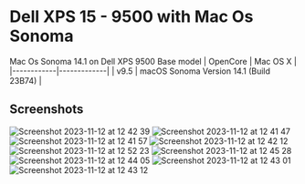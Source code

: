 # Dell XPS 15 - 9500 with Mac Os Sonoma
Mac Os Sonoma 14.1 on Dell XPS 9500 Base model
| OpenCore | Mac OS X |
|------------|-------------|
| v9.5 | macOS Sonoma Version 14.1 (Build 23B74) |

## Screenshots
![Screenshot 2023-11-12 at 12 42 39](https://github.com/m3dkata/Dell-XPS-15-9500-Mac-Os-Sonoma/assets/91957938/c7e361e6-8498-4188-94c3-1f3e20debe1e)
![Screenshot 2023-11-12 at 12 41 47](https://github.com/m3dkata/Dell-XPS-15-9500-Mac-Os-Sonoma/assets/91957938/666c5781-3e98-426d-a796-139d4169a2c6)
![Screenshot 2023-11-12 at 12 41 57](https://github.com/m3dkata/Dell-XPS-15-9500-Mac-Os-Sonoma/assets/91957938/ca721e4a-b269-409e-9227-cf963a8b983d)
![Screenshot 2023-11-12 at 12 42 12](https://github.com/m3dkata/Dell-XPS-15-9500-Mac-Os-Sonoma/assets/91957938/cf44d372-8fbb-413f-a788-105f99c2fbdb)
![Screenshot 2023-11-12 at 12 52 23](https://github.com/m3dkata/Dell-XPS-15-9500-Mac-Os-Sonoma/assets/91957938/f8239e3a-2eb1-40ee-8a30-74f2e6c0299d)
![Screenshot 2023-11-12 at 12 45 28](https://github.com/m3dkata/Dell-XPS-15-9500-Mac-Os-Sonoma/assets/91957938/4b04713b-8937-41a4-8389-78c5676a4e70)
![Screenshot 2023-11-12 at 12 44 05](https://github.com/m3dkata/Dell-XPS-15-9500-Mac-Os-Sonoma/assets/91957938/18178676-8540-4b91-a935-a0eecd8e0c34)
![Screenshot 2023-11-12 at 12 43 01](https://github.com/m3dkata/Dell-XPS-15-9500-Mac-Os-Sonoma/assets/91957938/20fcd92d-bc69-4c7a-a234-0cf65a17b78e)
![Screenshot 2023-11-12 at 12 43 12](https://github.com/m3dkata/Dell-XPS-15-9500-Mac-Os-Sonoma/assets/91957938/22bb0098-f06c-469d-b437-cfafdd595deb)
